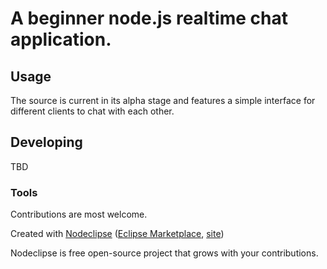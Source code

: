 

# A beginner node.js realtime chat application.

## Usage
The source is current in its alpha stage and features a simple interface for different clients to chat with each other.

## Developing
TBD

### Tools

Contributions are most welcome.

Created with [Nodeclipse](https://github.com/Nodeclipse/nodeclipse-1)
 ([Eclipse Marketplace](http://marketplace.eclipse.org/content/nodeclipse), [site](http://www.nodeclipse.org))   

Nodeclipse is free open-source project that grows with your contributions.

